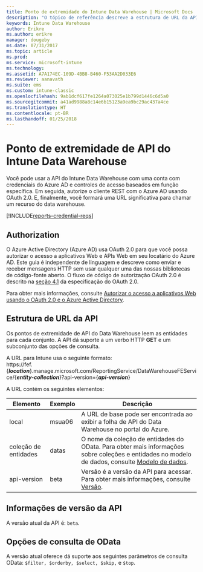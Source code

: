 ```yaml
---
title: Ponto de extremidade do Intune Data Warehouse | Microsoft Docs
description: "O tópico de referência descreve a estrutura de URL da API."
keywords: Intune Data Warehouse
author: Erikre
ms.author: erikre
manager: dougeby
ms.date: 07/31/2017
ms.topic: article
ms.prod: 
ms.service: microsoft-intune
ms.technology: 
ms.assetid: A7A174EC-109D-4BB8-B460-F53AA2D033E6
ms.reviewer: aanavath
ms.suite: ems
ms.custom: intune-classic
ms.openlocfilehash: 9ab1dcf617fe1264a073025e1b799d1446c6d5a0
ms.sourcegitcommit: a41ad9988a8c14e6b15123a9ea9bc29ac437a4ce
ms.translationtype: HT
ms.contentlocale: pt-BR
ms.lasthandoff: 01/25/2018
---
```

# <a name="intune-data-warehouse-api-endpoint"></a>Ponto de extremidade de API do Intune Data Warehouse

Você pode usar a API do Intune Data Warehouse com uma conta com credenciais do Azure AD e controles de acesso baseados em função específica. Em seguida, autorize o cliente REST com o Azure AD usando OAuth 2.0. E, finalmente, você formará uma URL significativa para chamar um recurso do data warehouse.

[!INCLUDE[reports-credential-reqs](./includes/reports-credential-reqs.md)]

## <a name="authorization"></a>Authorization

O Azure Active Directory (Azure AD) usa OAuth 2.0 para que você possa autorizar o acesso a aplicativos Web e APIs Web em seu locatário do Azure AD. Este guia é independente de linguagem e descreve como enviar e receber mensagens HTTP sem usar qualquer uma das nossas bibliotecas de código-fonte aberto. O fluxo de código de autorização OAuth 2.0 é descrito na [seção 4.1](https://tools.ietf.org/html/rfc6749#section-4.1) da especificação do OAuth 2.0.

Para obter mais informações, consulte [Autorizar o acesso a aplicativos Web usando o OAuth 2.0 e o Azure Active Directory](https://docs.microsoft.com/azure/active-directory/develop/active-directory-protocols-oauth-code).

## <a name="api-url-structure"></a>Estrutura de URL da API

Os pontos de extremidade de API do Data Warehouse leem as entidades para cada conjunto. A API dá suporte a um verbo HTTP **GET** e um subconjunto das opções de consulta.

A URL para Intune usa o seguinte formato:  
https://fef.{***location***}.manage.microsoft.com/ReportingService/DataWarehouseFEService/{***entity-collection***}?api-version={***api-version***}

A URL contém os seguintes elementos:

| Elemento | Exemplo | Descrição |
|-------------------|------------|--------------------------------------------------------------------------------------------------------------------|
| local | msua06 | A URL de base pode ser encontrada ao exibir a folha de API do Data Warehouse no portal do Azure. |
| coleção de entidades | datas | O nome da coleção de entidades do OData. Para obter mais informações sobre coleções e entidades no modelo de dados, consulte [Modelo de dados](reports-ref-data-model.md). |
| api-version | beta | Versão é a versão da API para acessar. Para obter mais informações, consulte [Versão](#API-version-information). |


## <a name="api-version-information"></a>Informações de versão da API

A versão atual da API é: `beta`. 

## <a name="odata-query-options"></a>Opções de consulta de OData

A versão atual oferece dá suporte aos seguintes parâmetros de consulta OData: `$filter, $orderby, $select, $skip,` e `$top`.